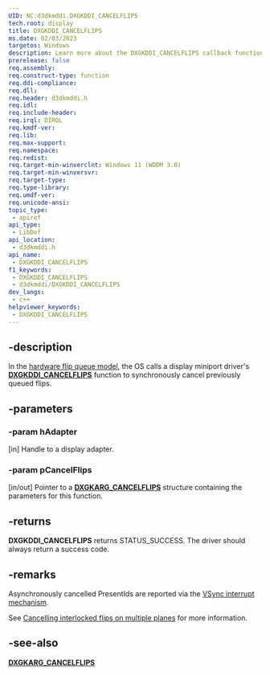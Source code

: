 ```yaml
---
UID: NC:d3dkmddi.DXGKDDI_CANCELFLIPS
tech.root: display
title: DXGKDDI_CANCELFLIPS
ms.date: 02/03/2023
targetos: Windows
description: Learn more about the DXGKDDI_CANCELFLIPS callback function.
prerelease: false
req.assembly: 
req.construct-type: function
req.ddi-compliance: 
req.dll: 
req.header: d3dkmddi.h
req.idl: 
req.include-header: 
req.irql: DIRQL
req.kmdf-ver: 
req.lib: 
req.max-support: 
req.namespace: 
req.redist: 
req.target-min-winverclnt: Windows 11 (WDDM 3.0)
req.target-min-winversvr: 
req.target-type: 
req.type-library: 
req.umdf-ver: 
req.unicode-ansi: 
topic_type:
 - apiref
api_type:
 - LibDef
api_location:
 - d3dkmddi.h
api_name:
 - DXGKDDI_CANCELFLIPS
f1_keywords:
 - DXGKDDI_CANCELFLIPS
 - d3dkmddi/DXGKDDI_CANCELFLIPS
dev_langs:
 - c++
helpviewer_keywords:
 - DXGKDDI_CANCELFLIPS
---
```


## -description

In the [hardware flip queue model](/windows-hardware/drivers/display/hardware-flip-queue), the OS calls a display miniport driver's [**DXGKDDI_CANCELFLIPS**](/windows-hardware/drivers/ddi/d3dkmddi/nc-d3dkmddi-dxgkddi_cancelflips) function to synchronously cancel previously queued flips.

## -parameters

### -param hAdapter

[in] Handle to a display adapter.

### -param pCancelFlips

[in/out] Pointer to a [**DXGKARG_CANCELFLIPS**](ns-d3dkmddi-dxgkarg_cancelflips.md) structure containing the parameters for this function.

## -returns

**DXGKDDI_CANCELFLIPS** returns STATUS_SUCCESS. The driver should always return a success code.

## -remarks

Asynchronously cancelled PresentIds are reported via the [VSync interrupt mechanism](/windows-hardware/drivers/display/hardware-flip-queue#specifying-vsync-interrupt-behavior).

See [Cancelling interlocked flips on multiple planes](/windows-hardware/drivers/display/hardware-flip-queue#cancelling-interlocked-flips-on-multiple-planes) for more information.

## -see-also

[**DXGKARG_CANCELFLIPS**](ns-d3dkmddi-dxgkarg_cancelflips.md)

